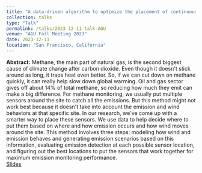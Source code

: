 ```yaml
---
title: "A data-driven algorithm to optimize the placement of continuous monitoring sensors on oil and gas sites"
collection: talks
type: "Talk"
permalink: /talks/2023-12-11-talk-AGU
venue: "AGU Fall Meeting 2023"
date: 2023-12-11
location: "San Francisco, California"
---
```


**Abstract:** Methane, the main part of natural gas, is the second biggest cause of climate change after carbon dioxide. Even though it doesn't stick around as long, it traps heat even better. So, if we can cut down on methane quickly, it can really help slow down global warming. Oil and gas sector gives off about 14% of total methane, so reducing how much they emit can make a big difference. For methane monitoring, we usually put multiple sensors around the site to catch all the emissions. But this method might not work best because it doesn't take into account the emission and wind behaviors at that specific site. In our research, we've come up with a smarter way to place these sensors. We use data to help decide where to put them based on where and how emission occurs and how wind moves around the site. This method involves three steps: modeling how wind and emission behaves and generating emission scenarios based on this information, evaluating emission detection at each possible sensor location, and figuring out the best locations to put the sensors that work together for maximum emission monitoring performance.
\
[Slides](/files/2023_MengJia_AGU_talk.pdf)
